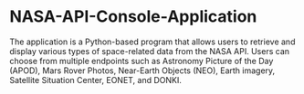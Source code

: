# NASA-API-Console-Application
The application is a Python-based program that allows users to retrieve and display various types of space-related data from the NASA API. Users can choose from multiple endpoints such as Astronomy Picture of the Day (APOD), Mars Rover Photos, Near-Earth Objects (NEO), Earth imagery, Satellite Situation Center, EONET, and DONKI.
